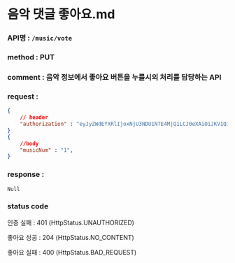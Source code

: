 # 음악 댓글 좋아요.md
### API명 : `/music/vote`

### method :  PUT

### comment : 음악 정보에서 좋아요 버튼을 누를시의 처리를 담당하는 API

### request :
~~~json
{
    // header
    "authorization" : "eyJyZWdEYXRlIjoxNjU3NDU1NTE4MjQ1LCJ0eXAiOiJKV1QiLCJhbGciOiJIUzI1NiJ9.eyJ1c2VyTnVtIjoiNDMiLCJleHAiOjE2NTc0NjYzMTh9.geNy6UmYpSO88SdiU4fRzxVQYhAOiDfSv_J_cArh2JM",
}
{
    //body
    "musicNum" : "1",
}
~~~

### response :
    Null
    
### status code
인증 실패 : 401 (HttpStatus.UNAUTHORIZED)

좋아요 성공 : 204 (HttpStatus.NO_CONTENT)

좋아요 실패 : 400 (HttpStatus.BAD_REQUEST)